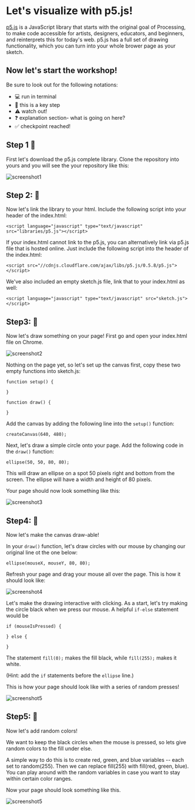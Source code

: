# Let's visualize with p5.js!

[p5.js](https://p5js.org/) is a JavaScript library that starts with the original goal of Processing, to make code accessible for artists, designers, educators, and beginners, and reinterprets this for today's web. p5.js has a full set of drawing functionality, which you can turn into your whole brower page as your sketch.


## Now let's start the workshop!
Be sure to look out for the following notations:
* :computer: run in terminal
* :rocket: this is a key step
* :warning: watch out!
* :question: explanation section- what is going on here?
* :white_check_mark: checkpoint reached!

## Step 1 :rocket:
First let's download the p5.js complete library. Clone the repository into yours and you will see the your repository like this:

![screenshot1](/screenshots/screenshot1.png)

## Step 2: :rocket:
Now let's link the library to your html.
Include the following script into your header of the index.html:

`<script language="javascript" type="text/javascript" src="libraries/p5.js"></script>`

If your index.html cannot link to the p5.js, you can alternatively link via p5.js file that is hosted online. Just include the following script into the header of the index.html:

`<script src="//cdnjs.cloudflare.com/ajax/libs/p5.js/0.5.8/p5.js"></script>`

We've also included an empty sketch.js file, link that to your index.html as well:

`<script language="javascript" type="text/javascript" src="sketch.js"></script>`

## Step3: :rocket:
Now let's draw something on your page! First go and open your index.html file on Chrome.

![screenshot2](/screenshots/screenshot2.png)

Nothing on the page yet, so let's set up the canvas first, copy these two empty functions into sketch.js:

```
function setup() {

}

function draw() {

}
```

Add the canvas by adding the following line into the `setup()` function:

`createCanvas(640, 480);`

Next, let's draw a simple circle onto your page. Add the following code in the `draw()` function:

`ellipse(50, 50, 80, 80);`

This will draw an ellipse on a spot 50 pixels right and bottom from the screen. The ellipse will have a width and height of 80 pixels.

Your page should now look something like this:

![screenshot3](/screenshots/screenshot3.png)

## Step4: :rocket:
Now let's make the canvas draw-able!

In your `draw()` function, let's draw circles with our mouse by changing our original line ot the one below:

`ellipse(mouseX, mouseY, 80, 80);`

Refresh your page and drag your mouse all over the page. This is how it should look like:

![screenshot4](/screenshots/screenshot4.png)


Let's make the drawing interactive with clicking. As a start, let's try making the circle black when we press our mouse. A helpful `if-else` statement would be

```
if (mouseIsPressed) {

} else {

}
```

The statement `fill(0);` makes the fill black, while `fill(255);` makes it white.

(Hint: add the `if` statements before the `ellipse` line.)

This is how your page should look like with a series of random presses!

![screenshot5](/screenshots/screenshot5.png)

## Step5: :rocket:
Now let's add random colors!

We want to keep the black circles when the mouse is pressed, so lets give random colors to the fill under else.

A simple way to do this is to create red, green, and blue variables -- each set to random(255). Then we can replace fill(255) with fill(red, green, blue). You can play around with the random variables in case you want to stay within certain color ranges.

Now your page should look something like this.

![screenshot5](/screenshots/screenshot6.png)
